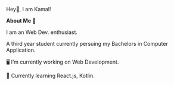 Hey👋, I am Kamal!

**About Me** 🚀

I am an Web Dev. enthusiast.

A third year student currently persuing my Bachelors in Computer Application.
 
🖥️ I’m currently working on Web Development.

🤖 Currently learning React.js, Kotlin.
